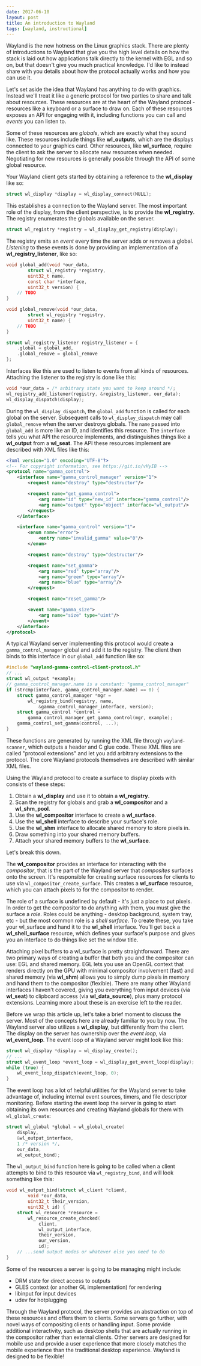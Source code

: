 ```yaml
---
date: 2017-06-10
layout: post
title: An introduction to Wayland
tags: [wayland, instructional]
---
```


Wayland is the new hotness on the Linux graphics stack. There are plenty of
introductions to Wayland that give you the high level details on how the stack
is laid out how applications talk directly to the kernel with EGL and so on, but
that doesn't give you much practical knowledge. I'd like to instead share with
you details about how the protocol actually works and how you can use it.

Let's set aside the idea that Wayland has anything to do with graphics. Instead
we'll treat it like a generic protocol for two parties to share and talk about
resources. These resources are at the heart of the Wayland protocol - resources
like a keyboard or a surface to draw on. Each of these resources exposes an API
for engaging with it, including functions you can call and *events* you can
listen to.

Some of these resources are *globals*, which are exactly what they sound like.
These resources include things like **wl_outputs**, which are the displays
connected to your graphics card. Other resources, like **wl_surface**, require
the client to ask the server to allocate new resources when needed. Negotiating
for new resources is generally possible through the API of some global resource.

Your Wayland client gets started by obtaining a reference to the **wl_display**
like so:

```c
struct wl_display *display = wl_display_connect(NULL);
```

This establishes a connection to the Wayland server. The most important role of
the display, from the client perspective, is to provide the **wl_registry**.
The registry enumerates the globals available on the server.

```c
struct wl_registry *registry = wl_display_get_registry(display);
```

The registry emits an *event* every time the server adds or removes a global.
*Listening* to these events is done by providing an implementation of a
**wl_registry_listener**, like so:

```c
void global_add(void *our_data,
        struct wl_registry *registry,
        uint32_t name,
        const char *interface,
        uint32_t version) {
    // TODO
}

void global_remove(void *our_data,
        struct wl_registry *registry,
        uint32_t name) {
    // TODO
}

struct wl_registry_listener registry_listener = {
    .global = global_add,
    .global_remove = global_remove
};
```

Interfaces like this are used to listen to events from all kinds of resources.
Attaching the listener to the registry is done like this:

```c
void *our_data = /* arbitrary state you want to keep around */;
wl_registry_add_listener(registry, &registry_listener, our_data);
wl_display_dispatch(display);
```

During the `wl_display_dispatch`, the `global_add` function is called for each
global on the server. Subsequent calls to `wl_display_dispatch` may call
`global_remove` when the server destroys globals. The `name` passed into
`global_add` is more like an ID, and identifies this resource. The `interface`
tells you what API the resource implements, and distinguishes things like a
**wl_output** from a **wl_seat**. The API these resources implement are
described with XML files like this:

```xml
<?xml version="1.0" encoding="UTF-8"?>
<!-- For copyright information, see https://git.io/vHyIB -->
<protocol name="gamma_control">
    <interface name="gamma_control_manager" version="1">
        <request name="destroy" type="destructor"/>

        <request name="get_gamma_control">
            <arg name="id" type="new_id" interface="gamma_control"/>
            <arg name="output" type="object" interface="wl_output"/>
        </request>
    </interface>

    <interface name="gamma_control" version="1">
        <enum name="error">
            <entry name="invalid_gamma" value="0"/>
        </enum>

        <request name="destroy" type="destructor"/>

        <request name="set_gamma">
            <arg name="red" type="array"/>
            <arg name="green" type="array"/>
            <arg name="blue" type="array"/>
        </request>

        <request name="reset_gamma"/>

        <event name="gamma_size">
            <arg name="size" type="uint"/>
        </event>
    </interface>
</protocol>
```

A typical Wayland server implementing this protocol would create a
`gamma_control_manager` global and add it to the registry. The client then binds
to this interface in our `global_add` function like so:

```c
#include "wayland-gamma-control-client-protocol.h"
// ...
struct wl_output *example;
// gamma_control_manager.name is a constant: "gamma_control_manager"
if (strcmp(interface, gamma_control_manager.name) == 0) {
    struct gamma_control_manager *mgr =
        wl_registry_bind(registry, name,
            &gamma_control_manager_interface, version);
    struct gamma_control *control =
        gamma_control_manager_get_gamma_control(mgr, example);
    gamma_control_set_gamma(control, ...);
}
```

These functions are generated by running the XML file through `wayland-scanner`,
which outputs a header and C glue code. These XML files are called "protocol
extensions" and let you add arbitrary extensions to the protocol. The core
Wayland protocols themselves are described with similar XML files.

Using the Wayland protocol to create a surface to display pixels with consists
of these steps:

1. Obtain a **wl_display** and use it to obtain a **wl_registry**.
2. Scan the registry for globals and grab a **wl_compositor** and
   a **wl_shm_pool**.
3. Use the **wl_compositor** interface to create a **wl_surface**.
4. Use the **wl_shell** interface to describe your surface's role.
5. Use the **wl_shm** interface to allocate shared memory to store pixels in.
6. Draw something into your shared memory buffers.
7. Attach your shared memory buffers to the **wl_surface**.

Let's break this down.

The **wl_compositor** provides an interface for interacting with the
*compositor*, that is the part of the Wayland server that *composites* surfaces
onto the screen. It's responsible for creating surface resources for clients to
use via `wl_compositor_create_surface`. This creates a **wl_surface** resource,
which you can attach pixels to for the compositor to render.

The role of a surface is undefined by default - it's just a place to put pixels.
In order to get the compositor to do anything with them, you must give the
surface a *role*. Roles could be anything - desktop background, system tray, etc -
but the most common role is a *shell surface*. To create these, you take your
wl_surface and hand it to the **wl_shell** interface. You'll get back a
**wl_shell_surface** resource, which defines your surface's purpose and gives
you an interface to do things like set the window title.

Attaching pixel buffers to a wl_surface is pretty straightforward. There are two
primary ways of creating a buffer that both you and the compositor can use: EGL
and shared memory. EGL lets you use an OpenGL context that renders directly on
the GPU with minimal compositor involvement (fast) and shared memory (via
**wl_shm**) allows you to simply dump pixels in memory and hand them to the
compositor (flexible). There are many other Wayland interfaces I haven't
covered, giving you everything from input devices (via **wl_seat**) to clipboard
access (via **wl_data_source**), plus many protocol extensions. Learning more
about these is an exercise left to the reader.

Before we wrap this article up, let's take a brief moment to discuss the server.
Most of the concepts here are already familiar to you by now. The Wayland server
also utilizes a **wl_display**, but differently from the client. The display on
the server has ownership over the *event loop*, via **wl_event_loop**. The event
loop of a Wayland server might look like this:

```c
struct wl_display *display = wl_display_create();
// ...
struct wl_event_loop *event_loop = wl_display_get_event_loop(display);
while (true) {
    wl_event_loop_dispatch(event_loop, 0);
}
```

The event loop has a lot of helpful utilities for the Wayland server to take
advantage of, including internal event sources, timers, and file descriptor
monitoring. Before starting the event loop the server is going to start
obtaining its own resources and creating Wayland globals for them with
`wl_global_create`:

```c
struct wl_global *global = wl_global_create(
    display,
    &wl_output_interface,
    1 /* version */,
    our_data,
    wl_output_bind);
```

The `wl_output_bind` function here is going to be called when a client attempts
to bind to this resource via `wl_registry_bind`, and will look something like
this:

```c
void wl_output_bind(struct wl_client *client,
        void *our_data,
        uint32_t their_version,
        uint32_t id) {
    struct wl_resource *resource =
        wl_resource_create_checked(
            client,
            wl_output_interface,
            their_version,
            our_version,
            id);
    // ...send output modes or whatever else you need to do
}
```

Some of the resources a server is going to be managing might include:

- DRM state for direct access to outputs
- GLES context (or another GL implementation) for rendering
- libinput for input devices
- udev for hotplugging

Through the Wayland protocol, the server provides an abstraction on top of these
resources and offers them to clients. Some servers go further, with novel ways
of compositing clients or handling input. Some provide additional interactivity,
such as desktop shells that are actually running in the compositor rather than
external clients. Other servers are designed for mobile use and provide a user
experience that more closely matches the mobile experience than the traditional
desktop experience. Wayland is designed to be flexible!
